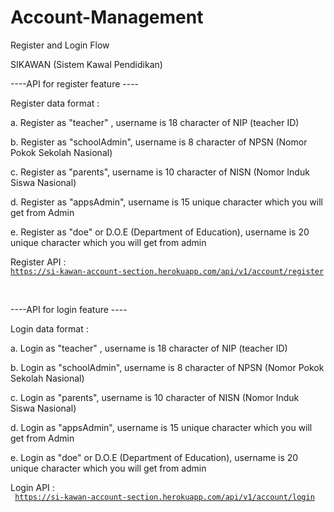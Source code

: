 # Account-Management
Register and Login Flow

SIKAWAN (Sistem Kawal Pendidikan)

----API for register feature ----

Register data format :

a. Register as "teacher" , username is 18 character of NIP (teacher ID)

b. Register as "schoolAdmin", username is 8 character of NPSN (Nomor Pokok Sekolah Nasional)

c. Register as "parents", username is 10 character of NISN (Nomor Induk Siswa Nasional)

d. Register as "appsAdmin", username is 15 unique character which you will get from Admin

e. Register as "doe" or D.O.E (Department of Education), username is 20 unique character which you will get from admin

Register API : </br>
<code>https://si-kawan-account-section.herokuapp.com/api/v1/account/register</code>

</br>

----API for login feature ----

Login data format :

a. Login as "teacher" , username is 18 character of NIP (teacher ID)

b. Login as "schoolAdmin", username is 8 character of NPSN (Nomor Pokok Sekolah Nasional)

c. Login as "parents", username is 10 character of NISN (Nomor Induk Siswa Nasional)

d. Login as "appsAdmin", username is 15 unique character which you will get from Admin

e. Login as "doe" or D.O.E (Department of Education), username is 20 unique character which you will get from admin

Login API : </br>
<code> https://si-kawan-account-section.herokuapp.com/api/v1/account/login <code>
